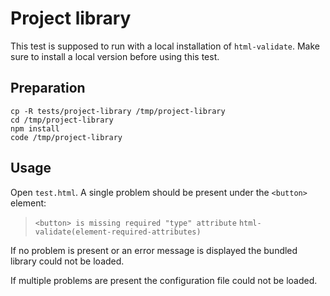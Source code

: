# Project library

This test is supposed to run with a local installation of `html-validate`.
Make sure to install a local version before using this test.

## Preparation

    cp -R tests/project-library /tmp/project-library
    cd /tmp/project-library
    npm install
    code /tmp/project-library

## Usage

Open `test.html`.
A single problem should be present under the `<button>` element:

> `<button> is missing required "type" attribute` `html-validate(element-required-attributes)`

If no problem is present or an error message is displayed the bundled library could not be loaded.

If multiple problems are present the configuration file could not be loaded.
